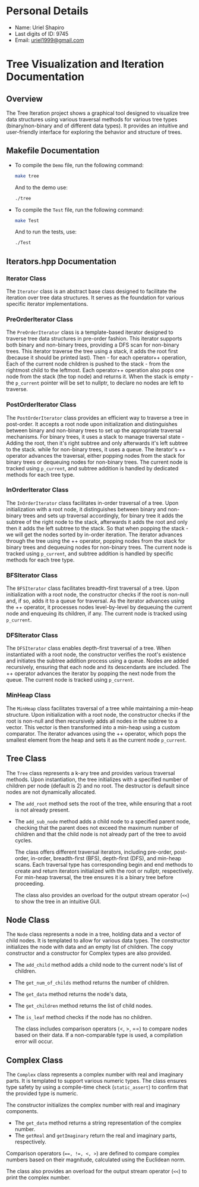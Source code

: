 # Personal Details

- Name: Uriel Shapiro
- Last digits of ID: 9745
- Email: <uriel1999@gmail.com>

# Tree Visualization and Iteration Documentation

## Overview

The Tree Iteration project shows a graphical tool designed to visualize tree data structures using various traversal methods for various tree types (binary/non-binary and of different data types). It provides an intuitive and user-friendly interface for exploring the behavior and structure of trees.

## Makefile Documentation

- To compile the `Demo` file, run the following command:
  
  ```bash
  make tree
  ```

  And to the demo use:

  ```bash
  ./tree
  ```

- To compile the `Test` file, run the following command:

  ```bash
  make Test
  ```

  And to run the tests, use:

  ```bash
  ./Test
  ```

## Iterators.hpp Documentation

### Iterator Class

   The `Iterator` class is an abstract base class designed to facilitate the iteration over tree data structures. It serves as the foundation for various specific       iterator implementations.

### PreOrderIterator Class

  The `PreOrderIterator` class is a template-based iterator designed to traverse tree data structures in pre-order fashion. This iterator supports both binary and non-binary trees, providing a DFS scan for non-binary trees.
  This iterator traverse the tree using a stack, it adds the root first (because it should be printed last). Then - for each operator++ operation, Each of the current node children is pushed to the stack - from the rightmost child to the leftmost.
  Each operator++ operation also pops one node from the stack (the top node) and returns it.
  When the stack is empty - the `p_current` pointer will be set to nullptr, to declare no nodes are left to traverse.

### PostOrderIterator Class

  The `PostOrderIterator` class provides an efficient way to traverse a tree in post-order. It accepts a root node upon initialization and distinguishes between binary and non-binary trees to set up the appropriate traversal mechanisms. For binary trees, it uses a stack to manage traversal state - Adding the root, then it's right subtree and only afterwards it's left subtree to the stack. while for non-binary trees, it uses a queue. The iterator's ++ operator advances the traversal, either popping nodes from the stack for binary trees or dequeuing nodes for non-binary trees. The current node is tracked using `p_current`, and subtree addition is handled by dedicated methods for each tree type.

### InOrderIterator Class

  The `InOrderIterator` class facilitates in-order traversal of a tree. Upon initialization with a root node, it distinguishes between binary and non-binary trees and sets up traversal accordingly, for binary tree it adds the subtree of the right node to the stack, afterwards it adds the root and only then it adds the left subtree to the stack. So that when popping the stack - we will get the nodes sorted by in-order iteration.  The iterator advances through the tree using the ++ operator, popping nodes from the stack for binary trees and dequeuing nodes for non-binary trees. The current node is tracked using `p_current`, and subtree addition is handled by specific methods for each tree type.

### BFSIterator Class

  The `BFSIterator` class facilitates breadth-first traversal of a tree. Upon initialization with a root node, the constructor checks if the root is non-null and, if so, adds it to a queue for traversal. As the iterator advances using the ++ operator, it processes nodes level-by-level by dequeuing the current node and enqueuing its children, if any. The current node is tracked using `p_current`.

### DFSIterator Class

  The `DFSIterator` class enables depth-first traversal of a tree. When instantiated with a root node, the constructor verifies the root's existence and initiates the subtree addition process using a queue. Nodes are added recursively, ensuring that each node and its descendants are included. The ++ operator advances the iterator by popping the next node from the queue. The current node is tracked using `p_current`.

### MinHeap Class

  The `MinHeap` class facilitates traversal of a tree while maintaining a min-heap structure. Upon initialization with a root node, the constructor checks if the root is non-null and then recursively adds all nodes in the subtree to a vector. This vector is then transformed into a min-heap using a custom comparator. The iterator advances using the ++ operator, which pops the smallest element from the heap and sets it as the current node `p_current`.

## Tree Class

  The `Tree` class represents a k-ary tree and provides various traversal methods. Upon instantiation, the tree initializes with a specified number of children per node (default is 2) and no root. The destructor is default since nodes are not dynamically allocated.

- The `add_root` method sets the root of the tree, while ensuring that a root is not already present.
- The `add_sub_node` method adds a child node to a specified parent node, checking that the parent does not exceed the maximum number of children and that the child node is not already part of the tree to avoid cycles.

  The class offers different traversal iterators, including pre-order, post-order, in-order, breadth-first (BFS), depth-first (DFS), and min-heap scans. Each traversal type has corresponding begin and end methods to create and return iterators initialized with the root or nullptr, respectively. For min-heap traversal, the tree ensures it is a binary tree before proceeding.

   The class also provides an overload for the output stream operator (`<<`) to show the tree in an intuitive GUI.

## Node Class

  The `Node` class represents a node in a tree, holding data and a vector of child nodes. It is templated to allow for various data types. The constructor initializes the node with data and an empty list of children. The copy constructor and a constructor for Complex types are also provided.

- The `add_child` method adds a child node to the current node's list of children.
- The `get_num_of_childs` method returns the number of children.
- The `get_data` method returns the node's data,
- The `get_children` method returns the list of child nodes.
- The `is_leaf` method checks if the node has no children.

  The class includes comparison operators (<, >, ==) to compare nodes based on their data. If a non-comparable type is used, a compilation error will occur.

## Complex Class

  The `Complex` class represents a complex number with real and imaginary parts. It is templated to support various numeric types. The class ensures type safety by using a compile-time check (`static_assert`) to confirm that the provided type is numeric.

The constructor initializes the complex number with real and imaginary components.

- The `get_data` method returns a string representation of the complex number.
- The `getReal` and `getImaginary` return the real and imaginary parts, respectively.

Comparison operators (`==, !=, <, >`) are defined to compare complex numbers based on their magnitude, calculated using the Euclidean norm.

 The class also provides an overload for the output stream operator (`<<`) to print the complex number.
